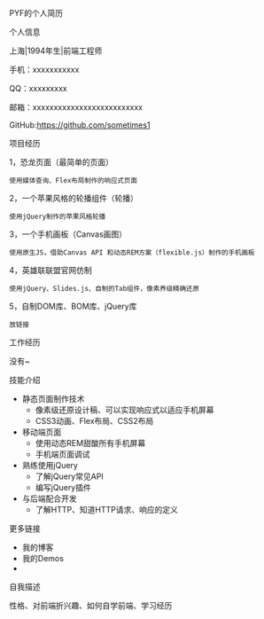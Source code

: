 PYF的个人简历

个人信息

上海|1994年生|前端工程师

手机：xxxxxxxxxxx

QQ：xxxxxxxxx

邮箱：xxxxxxxxxxxxxxxxxxxxxxxxxx

GitHub:https://github.com/sometimes1





项目经历

1，恐龙页面（最简单的页面）

	使用媒体查询、Flex布局制作的响应式页面

2，一个苹果风格的轮播组件（轮播）

	使用jQuery制作的苹果风格轮播

3，一个手机画板（Canvas画图）

	使用原生JS，借助Canvas API 和动态REM方案（flexible.js）制作的手机画板

4，英雄联联盟官网仿制

	使用jQuery、Slides.js、自制的Tab组件，像素养级精确还原

5，自制DOM库、BOM库、jQuery库

	放链接

工作经历

没有~

技能介绍

- 静态页面制作技术
  - 像素级还原设计稿、可以实现响应式以适应手机屏幕
  - CSS3动画、Flex布局、CSS2布局
- 移动端页面
  - 使用动态REM甜酸所有手机屏幕
  - 手机端页面调试
- 熟练使用jQuery
  - 了解jQuery常见API
  - 编写jQuery插件
- 与后端配合开发
  - 了解HTTP、知道HTTP请求、响应的定义

更多链接

- 我的博客
- 我的Demos
- 

自我描述

性格、对前端折兴趣、如何自学前端、学习经历
